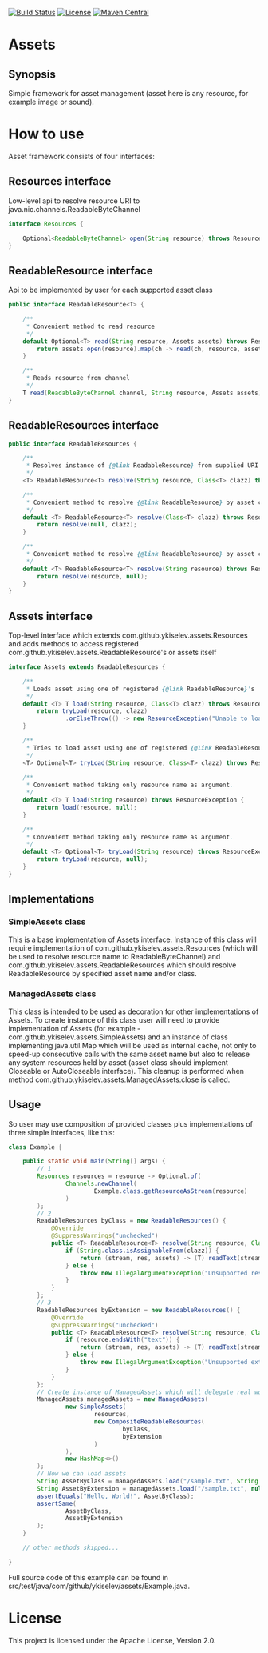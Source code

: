 [![Build Status](https://travis-ci.org/YKiselev/assets.svg?branch=master)](https://travis-ci.org/YKiselev/assets)
[![License](https://img.shields.io/badge/license-Apache%202.0-blue.svg)](https://www.apache.org/licenses/LICENSE-2.0)
[![Maven Central](https://img.shields.io/maven-central/v/com.github.ykiselev/assets.svg)](http://search.maven.org/#search%7Cgav%7C1%7Cg%3A%22com.github.ykiselev%22%20AND%20a%3A%22assets%22)

# Assets
## Synopsis

Simple framework for asset management (asset here is any resource, for example image or sound).

# How to use

Asset framework consists of four interfaces:

## Resources interface
Low-level api to resolve resource URI to java.nio.channels.ReadableByteChannel
```java
interface Resources {

    Optional<ReadableByteChannel> open(String resource) throws ResourceException;
}
```
## ReadableResource<T> interface
Api to be implemented by user for each supported asset class
```java
public interface ReadableResource<T> {

    /**
     * Convenient method to read resource
     */
    default Optional<T> read(String resource, Assets assets) throws ResourceException {
        return assets.open(resource).map(ch -> read(ch, resource, assets));
    }

    /**
     * Reads resource from channel
     */
    T read(ReadableByteChannel channel, String resource, Assets assets) throws ResourceException;
}
```
## ReadableResources interface
```java
public interface ReadableResources {

    /**
     * Resolves instance of {@link ReadableResource} from supplied URI and/or class.
     */
    <T> ReadableResource<T> resolve(String resource, Class<T> clazz) throws ResourceException;

    /**
     * Convenient method to resolve {@link ReadableResource} by asset class.
     */
    default <T> ReadableResource<T> resolve(Class<T> clazz) throws ResourceException {
        return resolve(null, clazz);
    }

    /**
     * Convenient method to resolve {@link ReadableResource} by asset class.
     */
    default <T> ReadableResource<T> resolve(String resource) throws ResourceException {
        return resolve(resource, null);
    }
}
```

## Assets interface
Top-level interface which extends com.github.ykiselev.assets.Resources and adds methods to access registered com.github.ykiselev.assets.ReadableResource's or assets itself
```java
interface Assets extends ReadableResources {

    /**
     * Loads asset using one of registered {@link ReadableResource}'s
     */
    default <T> T load(String resource, Class<T> clazz) throws ResourceException {
        return tryLoad(resource, clazz)
                .orElseThrow(() -> new ResourceException("Unable to load " + resource));
    }

    /**
     * Tries to load asset using one of registered {@link ReadableResource}'s
     */
    <T> Optional<T> tryLoad(String resource, Class<T> clazz) throws ResourceException;
    
    /**
     * Convenient method taking only resource name as argument.
     */
    default <T> T load(String resource) throws ResourceException {
        return load(resource, null);
    }

    /**
     * Convenient method taking only resource name as argument.
     */
    default <T> Optional<T> tryLoad(String resource) throws ResourceException {
        return tryLoad(resource, null);
    }
}
```

## Implementations
### SimpleAssets class 
This is a base implementation of Assets interface. Instance of this class will require implementation of com.github.ykiselev.assets.Resources (which will be 
used to resolve resource name to ReadableByteChannel) and com.github.ykiselev.assets.ReadableResources which should resolve ReadableResource by specified asset name and/or class.

### ManagedAssets class 
This class is intended to be used as decoration for other implementations of Assets. To create instance of this class user will need to provide implementation 
of Assets (for example - com.github.ykiselev.assets.SimpleAssets) and an instance of class implementing java.util.Map which will be used as internal cache, not 
only to speed-up consecutive calls with the same asset name but also to release any system resources held by asset (asset class should implement Closeable or 
AutoCloseable interface). This cleanup is performed when method com.github.ykiselev.assets.ManagedAssets.close is called.  

## Usage
So user may use composition of provided classes plus implementations of three simple interfaces, like this:
```java
class Example {

    public static void main(String[] args) {
        // 1
        Resources resources = resource -> Optional.of(
                Channels.newChannel(
                        Example.class.getResourceAsStream(resource)
                )
        );
        // 2
        ReadableResources byClass = new ReadableResources() {
            @Override
            @SuppressWarnings("unchecked")
            public <T> ReadableResource<T> resolve(String resource, Class<T> clazz) throws ResourceException {
                if (String.class.isAssignableFrom(clazz)) {
                    return (stream, res, assets) -> (T) readText(stream);
                } else {
                    throw new IllegalArgumentException("Unsupported resource class:" + clazz);
                }
            }
        };
        // 3
        ReadableResources byExtension = new ReadableResources() {
            @Override
            @SuppressWarnings("unchecked")
            public <T> ReadableResource<T> resolve(String resource, Class<T> clazz) throws ResourceException {
                if (resource.endsWith("text")) {
                    return (stream, res, assets) -> (T) readText(stream);
                } else {
                    throw new IllegalArgumentException("Unsupported extension:" + resource);
                }
            }
        };
        // Create instance of ManagedAssets which will delegate real work to SimpleAssets
        ManagedAssets managedAssets = new ManagedAssets(
                new SimpleAssets(
                        resources,
                        new CompositeReadableResources(
                                byClass,
                                byExtension
                        )
                ),
                new HashMap<>()
        );
        // Now we can load assets
        String AssetByClass = managedAssets.load("/sample.txt", String.class);
        String AssetByExtension = managedAssets.load("/sample.txt", null);
        assertEquals("Hello, World!", AssetByClass);
        assertSame(
                AssetByClass,
                AssetByExtension
        );
    }

    // other methods skipped...

}
```
Full source code of this example can be found in src/test/java/com/github/ykiselev/assets/Example.java.

# License

This project is licensed under the Apache License, Version 2.0.